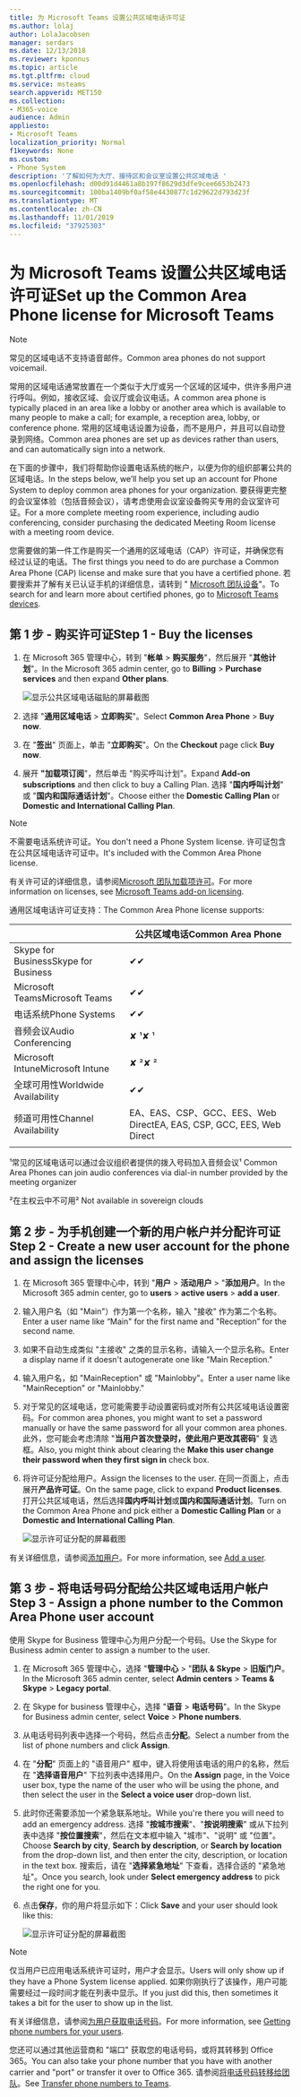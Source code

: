 ```yaml
---
title: 为 Microsoft Teams 设置公共区域电话许可证
ms.author: lolaj
author: LolaJacobsen
manager: serdars
ms.date: 12/13/2018
ms.reviewer: kponnus
ms.topic: article
ms.tgt.pltfrm: cloud
ms.service: msteams
search.appverid: MET150
ms.collection:
- M365-voice
audience: Admin
appliesto:
- Microsoft Teams
localization_priority: Normal
f1keywords: None
ms.custom:
- Phone System
description: '了解如何为大厅、接待区和会议室设置公共区域电话 '
ms.openlocfilehash: d00d91d4461a8b197f8629d3dfe9cee6653b2473
ms.sourcegitcommit: 100ba1409bf0af58e4430877c1d29622d793d23f
ms.translationtype: MT
ms.contentlocale: zh-CN
ms.lasthandoff: 11/01/2019
ms.locfileid: "37925303"
---
```

# <a name="set-up-the-common-area-phone-license-for-microsoft-teams"></a><span data-ttu-id="cdec0-103">为 Microsoft Teams 设置公共区域电话许可证</span><span class="sxs-lookup"><span data-stu-id="cdec0-103">Set up the Common Area Phone license for Microsoft Teams</span></span>
> [!NOTE]
> <span data-ttu-id="cdec0-104">常见的区域电话不支持语音邮件。</span><span class="sxs-lookup"><span data-stu-id="cdec0-104">Common area phones do not support voicemail.</span></span>

<span data-ttu-id="cdec0-105">常用的区域电话通常放置在一个类似于大厅或另一个区域的区域中，供许多用户进行呼叫。例如，接收区域、会议厅或会议电话。</span><span class="sxs-lookup"><span data-stu-id="cdec0-105">A common area phone is typically placed in an area like a lobby or another area which is available to many people to make a call; for example, a reception area, lobby, or conference phone.</span></span> <span data-ttu-id="cdec0-106">常用的区域电话设置为设备，而不是用户，并且可以自动登录到网络。</span><span class="sxs-lookup"><span data-stu-id="cdec0-106">Common area phones are set up as devices rather than users, and can automatically sign into a network.</span></span>

<span data-ttu-id="cdec0-107">在下面的步骤中，我们将帮助你设置电话系统的帐户，以便为你的组织部署公共的区域电话。</span><span class="sxs-lookup"><span data-stu-id="cdec0-107">In the steps below, we’ll help you set up an account for Phone System to deploy common area phones for your organization.</span></span> <span data-ttu-id="cdec0-108">要获得更完整的会议室体验（包括音频会议），请考虑使用会议室设备购买专用的会议室许可证。</span><span class="sxs-lookup"><span data-stu-id="cdec0-108">For a more complete meeting room experience, including audio conferencing, consider purchasing the dedicated Meeting Room license with a meeting room device.</span></span> 

<span data-ttu-id="cdec0-109">您需要做的第一件工作是购买一个通用的区域电话（CAP）许可证，并确保您有经过认证的电话。</span><span class="sxs-lookup"><span data-stu-id="cdec0-109">The first things you need to do are purchase a Common Area Phone (CAP) license and make sure that you have a certified phone.</span></span> <span data-ttu-id="cdec0-110">若要搜索并了解有关已认证手机的详细信息，请转到 " [Microsoft 团队设备](https://products.office.com/microsoft-teams/across-devices?ms.url=officecomteamsdevices&rtc=1)"。</span><span class="sxs-lookup"><span data-stu-id="cdec0-110">To search for and learn more about certified phones, go to [Microsoft Teams devices](https://products.office.com/microsoft-teams/across-devices?ms.url=officecomteamsdevices&rtc=1).</span></span> 

## <a name="step-1---buy-the-licenses"></a><span data-ttu-id="cdec0-111">第 1 步 - 购买许可证</span><span class="sxs-lookup"><span data-stu-id="cdec0-111">Step 1 - Buy the licenses</span></span>

1. <span data-ttu-id="cdec0-112">在 Microsoft 365 管理中心，转到 "**帐单** > **购买服务**"，然后展开 "**其他计划**"。</span><span class="sxs-lookup"><span data-stu-id="cdec0-112">In the Microsoft 365 admin center, go to **Billing** > **Purchase services** and then expand **Other plans**.</span></span>

    ![显示公共区域电话磁贴的屏幕截图](media/set-up-common-area-phone-image1.png)

2. <span data-ttu-id="cdec0-114">选择 "**通用区域电话** > **立即购买**"。</span><span class="sxs-lookup"><span data-stu-id="cdec0-114">Select **Common Area Phone** > **Buy now**.</span></span>

3. <span data-ttu-id="cdec0-115">在 "**签出**" 页面上，单击 "**立即购买**"。</span><span class="sxs-lookup"><span data-stu-id="cdec0-115">On the **Checkout** page click **Buy now**.</span></span>

4. <span data-ttu-id="cdec0-116">展开 **"加载项订阅**"，然后单击 "购买呼叫计划"。</span><span class="sxs-lookup"><span data-stu-id="cdec0-116">Expand **Add-on subscriptions** and then click to buy a Calling Plan.</span></span> <span data-ttu-id="cdec0-117">选择 "**国内呼叫计划**" 或 "**国内和国际通话计划**"。</span><span class="sxs-lookup"><span data-stu-id="cdec0-117">Choose either the **Domestic Calling Plan** or **Domestic and International Calling Plan**.</span></span>

> [!NOTE]
> <span data-ttu-id="cdec0-118">不需要电话系统许可证。</span><span class="sxs-lookup"><span data-stu-id="cdec0-118">You don't need a Phone System license.</span></span> <span data-ttu-id="cdec0-119">许可证包含在公共区域电话许可证中。</span><span class="sxs-lookup"><span data-stu-id="cdec0-119">It's included with the Common Area Phone license.</span></span>

<span data-ttu-id="cdec0-120">有关许可证的详细信息，请参阅[Microsoft 团队加载项许可](teams-add-on-licensing/microsoft-teams-add-on-licensing.md)。</span><span class="sxs-lookup"><span data-stu-id="cdec0-120">For more information on licenses, see [Microsoft Teams add-on licensing](teams-add-on-licensing/microsoft-teams-add-on-licensing.md).</span></span>

<span data-ttu-id="cdec0-121">通用区域电话许可证支持：</span><span class="sxs-lookup"><span data-stu-id="cdec0-121">The Common Area Phone license supports:</span></span> 


|   |  <span data-ttu-id="cdec0-122">公共区域电话</span><span class="sxs-lookup"><span data-stu-id="cdec0-122">Common Area Phone</span></span>  |
|---------|---------|
|<span data-ttu-id="cdec0-123">Skype for Business</span><span class="sxs-lookup"><span data-stu-id="cdec0-123">Skype for Business</span></span> |   <span data-ttu-id="cdec0-124">&#x2714;</span><span class="sxs-lookup"><span data-stu-id="cdec0-124">&#x2714;</span></span> |
|<span data-ttu-id="cdec0-125">Microsoft Teams</span><span class="sxs-lookup"><span data-stu-id="cdec0-125">Microsoft Teams</span></span> |   <span data-ttu-id="cdec0-126">&#x2714;</span><span class="sxs-lookup"><span data-stu-id="cdec0-126">&#x2714;</span></span> |
|<span data-ttu-id="cdec0-127">电话系统</span><span class="sxs-lookup"><span data-stu-id="cdec0-127">Phone Systems</span></span> |    <span data-ttu-id="cdec0-128">&#x2714;</span><span class="sxs-lookup"><span data-stu-id="cdec0-128">&#x2714;</span></span> |
|<span data-ttu-id="cdec0-129">音频会议</span><span class="sxs-lookup"><span data-stu-id="cdec0-129">Audio Conferencing</span></span> |       <span data-ttu-id="cdec0-130">&#x2718; &sup1;</span><span class="sxs-lookup"><span data-stu-id="cdec0-130">&#x2718; &sup1;</span></span>  |
|<span data-ttu-id="cdec0-131">Microsoft Intune</span><span class="sxs-lookup"><span data-stu-id="cdec0-131">Microsoft Intune</span></span> |        <span data-ttu-id="cdec0-132">&#x2718; &sup2;</span><span class="sxs-lookup"><span data-stu-id="cdec0-132">&#x2718; &sup2;</span></span> |
|<span data-ttu-id="cdec0-133">全球可用性</span><span class="sxs-lookup"><span data-stu-id="cdec0-133">Worldwide Availability</span></span> |    <span data-ttu-id="cdec0-134">&#x2714;</span><span class="sxs-lookup"><span data-stu-id="cdec0-134">&#x2714;</span></span> |
|<span data-ttu-id="cdec0-135">频道可用性</span><span class="sxs-lookup"><span data-stu-id="cdec0-135">Channel Availability</span></span> |    <span data-ttu-id="cdec0-136">EA、EAS、CSP、GCC、EES、Web Direct</span><span class="sxs-lookup"><span data-stu-id="cdec0-136">EA, EAS, CSP, GCC, EES, Web Direct</span></span>  |
|      |         |

<span data-ttu-id="cdec0-137">&sup1;常见的区域电话可以通过会议组织者提供的拨入号码加入音频会议</span><span class="sxs-lookup"><span data-stu-id="cdec0-137">&sup1; Common Area Phones can join audio conferences via dial-in number provided by the meeting organizer</span></span>

<span data-ttu-id="cdec0-138">&sup2;在主权云中不可用</span><span class="sxs-lookup"><span data-stu-id="cdec0-138">&sup2; Not available in sovereign clouds</span></span>  



## <a name="step-2---create-a-new-user-account-for-the-phone-and-assign-the-licenses"></a><span data-ttu-id="cdec0-139">第 2 步 - 为手机创建一个新的用户帐户并分配许可证</span><span class="sxs-lookup"><span data-stu-id="cdec0-139">Step 2 - Create a new user account for the phone and assign the licenses</span></span>

1. <span data-ttu-id="cdec0-140">在 Microsoft 365 管理中心中，转到 "**用户** > **活动用户** > "**添加用户**。</span><span class="sxs-lookup"><span data-stu-id="cdec0-140">In the Microsoft 365 admin center, go to **users** > **active users** > **add a user**.</span></span>

2. <span data-ttu-id="cdec0-141">输入用户名（如 "Main"）作为第一个名称，输入 "接收" 作为第二个名称。</span><span class="sxs-lookup"><span data-stu-id="cdec0-141">Enter a user name like “Main" for the first name and "Reception” for the second name.</span></span>

3. <span data-ttu-id="cdec0-142">如果不自动生成类似 "主接收" 之类的显示名称，请输入一个显示名称。</span><span class="sxs-lookup"><span data-stu-id="cdec0-142">Enter a display name if it doesn't autogenerate one like "Main Reception."</span></span>

4. <span data-ttu-id="cdec0-143">输入用户名，如 "MainReception" 或 "Mainlobby"。</span><span class="sxs-lookup"><span data-stu-id="cdec0-143">Enter a user name like "MainReception" or "Mainlobby."</span></span>

5. <span data-ttu-id="cdec0-144">对于常见的区域电话，您可能需要手动设置密码或对所有公共区域电话设置密码。</span><span class="sxs-lookup"><span data-stu-id="cdec0-144">For common area phones, you might want to set a password manually or have the same password for all your common area phones.</span></span> <span data-ttu-id="cdec0-145">此外，您可能会考虑清除 "**当用户首次登录时，使此用户更改其密码**" 复选框。</span><span class="sxs-lookup"><span data-stu-id="cdec0-145">Also, you might think about clearing the **Make this user change their password when they first sign in** check box.</span></span>

6. <span data-ttu-id="cdec0-146">将许可证分配给用户。</span><span class="sxs-lookup"><span data-stu-id="cdec0-146">Assign the licenses to the user.</span></span> <span data-ttu-id="cdec0-147">在同一页面上，点击展开**产品许可证**。</span><span class="sxs-lookup"><span data-stu-id="cdec0-147">On the same page, click to expand **Product licenses**.</span></span> <span data-ttu-id="cdec0-148">打开公共区域电话，然后选择**国内呼叫计划**或**国内和国际通话计划**。</span><span class="sxs-lookup"><span data-stu-id="cdec0-148">Turn on the Common Area Phone and pick either a **Domestic Calling Plan** or a **Domestic and International Calling Plan**.</span></span> 

    ![显示许可证分配的屏幕截图](media/set-up-common-area-phone-image2.png)

<span data-ttu-id="cdec0-150">有关详细信息，请参阅[添加用户](https://docs.microsoft.com/office365/admin/add-users/add-users?redirectSourcePath=%252farticle%252f1970f7d6-03b5-442f-b385-5880b9c256ec&view=o365-worldwide)。</span><span class="sxs-lookup"><span data-stu-id="cdec0-150">For more information, see [Add a user](https://docs.microsoft.com/office365/admin/add-users/add-users?redirectSourcePath=%252farticle%252f1970f7d6-03b5-442f-b385-5880b9c256ec&view=o365-worldwide).</span></span>

## <a name="step-3---assign-a-phone-number-to-the-common-area-phone-user-account"></a><span data-ttu-id="cdec0-151">第 3 步 - 将电话号码分配给公共区域电话用户帐户</span><span class="sxs-lookup"><span data-stu-id="cdec0-151">Step 3 - Assign a phone number to the Common Area Phone user account</span></span>

<span data-ttu-id="cdec0-152">使用 Skype for Business 管理中心为用户分配一个号码。</span><span class="sxs-lookup"><span data-stu-id="cdec0-152">Use the Skype for Business admin center to assign a number to the user.</span></span>

1. <span data-ttu-id="cdec0-153">在 Microsoft 365 管理中心，选择 "**管理中心** > "**团队 & Skype** > **旧版门户**。</span><span class="sxs-lookup"><span data-stu-id="cdec0-153">In the Microsoft 365 admin center, select **Admin centers** > **Teams & Skype** > **Legacy portal**.</span></span>

2. <span data-ttu-id="cdec0-154">在 Skype for business 管理中心，选择 "**语音** > **电话号码**"。</span><span class="sxs-lookup"><span data-stu-id="cdec0-154">In the Skype for Business admin center, select **Voice** > **Phone numbers**.</span></span>

3.  <span data-ttu-id="cdec0-155">从电话号码列表中选择一个号码，然后点击**分配**。</span><span class="sxs-lookup"><span data-stu-id="cdec0-155">Select a number from the list of phone numbers and click **Assign**.</span></span>

4. <span data-ttu-id="cdec0-156">在 "**分配**" 页面上的 "语音用户" 框中，键入将使用该电话的用户的名称，然后在 "**选择语音用户**" 下拉列表中选择用户。</span><span class="sxs-lookup"><span data-stu-id="cdec0-156">On the **Assign** page, in the Voice user box, type the name of the user who will be using the phone, and then select the user in the **Select a voice user** drop-down list.</span></span>

5. <span data-ttu-id="cdec0-157">此时你还需要添加一个紧急联系地址。</span><span class="sxs-lookup"><span data-stu-id="cdec0-157">While you're there you will need to add an emergency address.</span></span> <span data-ttu-id="cdec0-158">选择 "**按城市搜索**"、"**按说明搜索**" 或从下拉列表中选择 "**按位置搜索**"，然后在文本框中输入 "城市"、"说明" 或 "位置"。</span><span class="sxs-lookup"><span data-stu-id="cdec0-158">Choose **Search by city**, **Search by description**, or **Search by location** from the drop-down list, and then enter the city, description, or location in the text box.</span></span> <span data-ttu-id="cdec0-159">搜索后，请在 "**选择紧急地址**" 下查看，选择合适的 "紧急地址"。</span><span class="sxs-lookup"><span data-stu-id="cdec0-159">Once you search, look under **Select emergency address** to pick the right one for you.</span></span>

6. <span data-ttu-id="cdec0-160">点击**保存**，你的用户将显示如下：</span><span class="sxs-lookup"><span data-stu-id="cdec0-160">Click **Save** and your user should look like this:</span></span>

   ![显示许可证分配的屏幕截图](media/set-up-common-area-phone-image3.png)

> [!NOTE]
> <span data-ttu-id="cdec0-162">仅当用户已应用电话系统许可证时，用户才会显示。</span><span class="sxs-lookup"><span data-stu-id="cdec0-162">Users will only show up if they have a Phone System license applied.</span></span> <span data-ttu-id="cdec0-163">如果你刚执行了该操作，用户可能需要经过一段时间才能在列表中显示。</span><span class="sxs-lookup"><span data-stu-id="cdec0-163">If you just did this, then sometimes it takes a bit for the user to show up in the list.</span></span>

<span data-ttu-id="cdec0-164">有关详细信息，请参阅[为用户获取电话号码](/microsoftteams/getting-phone-numbers-for-your-users)。</span><span class="sxs-lookup"><span data-stu-id="cdec0-164">For more information, see [Getting phone numbers for your users](/microsoftteams/getting-phone-numbers-for-your-users).</span></span>

<span data-ttu-id="cdec0-165">您还可以通过其他运营商和 "端口" 获取您的电话号码，或将其转移到 Office 365。</span><span class="sxs-lookup"><span data-stu-id="cdec0-165">You can also take your phone number that you have with another carrier and "port" or transfer it over to Office 365.</span></span> <span data-ttu-id="cdec0-166">请参阅[将电话号码转移给团队](phone-number-calling-plans/transfer-phone-numbers-to-teams.md)。</span><span class="sxs-lookup"><span data-stu-id="cdec0-166">See [Transfer phone numbers to Teams](phone-number-calling-plans/transfer-phone-numbers-to-teams.md).</span></span>


